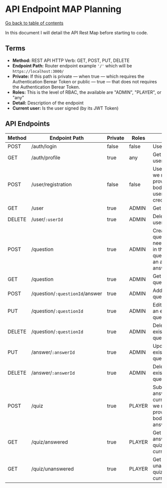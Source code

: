 # API Endpoint MAP Planning

[Go back to table of contents](README.md)

In this document I will detail the API Rest Map before starting to code.

## Terms

* **Method:** REST API HTTP Verb: GET, POST, PUT, DELETE
* **Endpoint Path:** Router endpoint example `'/'` which will be `https://localhost:3000/`
* **Private:** If this path is private — when true — which requires the Authentication Berear Token or public — true — that does not requires the Authentication Berear Token.
* **Roles:** This is the level of RBAC, the available are "ADMIN", "PLAYER", or "any"
* **Detail:** Description of the endpoint
* **Current user:** Is the user signed (by its JWT Token)


## API Endpoints
|Method   |Endpoint Path   |Private   |Roles   |Detail  |
|---|---|---|---|---|
|POST   |/auth/login   |false   |false   |User sign in   |
|GET   |/auth/profile   |true   |any   |Get current user profile   |
|POST   |/user/registration   |false   |false   |User sign up, we need to provide in the body the new user credentials  |
|GET   |/user   |true   |ADMIN   |Get all users   |
|DELETE   |/user/`:userId`   |true   |ADMIN   |Delete one user   |
|POST   |/question   |true   |ADMIN   |Create a new question, we need to provide in the body the question with an array of answers.   |
|GET   |/question   |true   |ADMIN   |Get all questions   |
|POST   |/question/`:questionId`/answer   |true   |ADMIN   |Add answer to question   |
|PUT   |/question/`:questionId`   |true   |ADMIN   |Edit/Reemplace an existing question   |
|DELETE   |/question/`:questionId`   |true   |ADMIN   |Delete an existing question   |
|PUT   |/answer/`:answerId`   |true   |ADMIN   |Update an existing question   |
|DELETE   |/answer/`:answerId`   |true   |ADMIN   |Delete an existing question   |
|POST   |/quiz   |true   |PLAYER   |Submit a quiz answer for the current user, we need to provide in the body the answerId |
|GET   |/quiz/answered   |true   |PLAYER   |Get history for answered quizzes for the current user  |
|GET   |/quiz/unanswered   |true   |PLAYER   |Get history for unanswered quizzes for the current user  |
